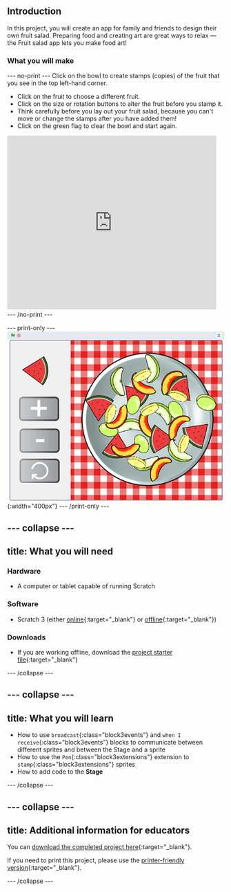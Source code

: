 ## Introduction
In this project, you will create an app for family and friends to design their own fruit salad. Preparing food and creating art are great ways to relax — the Fruit salad app lets you make food art! 


### What you will make

--- no-print ---
Click on the bowl to create stamps (copies) of the fruit that you see in the top left-hand corner.  
+ Click on the fruit to choose a different fruit. 
+ Click on the size or rotation buttons to alter the fruit before you stamp it. 
+ Think carefully before you lay out your fruit salad, because you can't move or change the stamps after you have added them! 
+ Click on the green flag to clear the bowl and start again.

<div class="scratch-preview">
  <iframe src="https://scratch.mit.edu/projects/411575753/embed" allowtransparency="true" width="485" height="402" frameborder="0" scrolling="no" allowfullscreen></iframe>
</div>
--- /no-print ---

--- print-only ---
![Complete project](images/showcasefs_static.png){:width="400px"}
--- /print-only ---

--- collapse ---
---
title: What you will need
---
### Hardware

+ A computer or tablet capable of running Scratch

### Software

+ Scratch 3 (either [online](https://scratch.mit.edu/){:target="_blank"} or [offline](https://scratch.mit.edu/download){:target="_blank"})

### Downloads

+ If you are working offline, download the [project starter file](http://rpf.io/p/en/fruit-salad-go){:target="_blank"} 

--- /collapse ---

--- collapse ---
---
title: What you will learn
---

+ How to use `broadcast`{:class="block3events"} and `when I receive`{:class="block3events"} blocks to communicate between different sprites and between the Stage and a sprite
+ How to use the `Pen`{:class="block3extensions"} extension to `stamp`{:class="block3extensions"} sprites
+ How to add code to the **Stage**

--- /collapse ---

--- collapse ---
---
title: Additional information for educators
---

You can [download the completed project here](http://rpf.io/p/en/fruit-salad-get){:target="_blank"}.

If you need to print this project, please use the [printer-friendly version](https://projects.raspberrypi.org/en/projects/fruit-salad/print){:target="_blank"}.

--- /collapse ---
